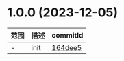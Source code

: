 # 1.0.0 (2023-12-05)

范围|描述|commitId
--|--|--
 - | init | [164dee5](https://github.com/JeremyYu-creator/health/commit/164dee5)

